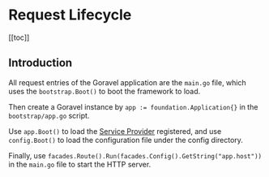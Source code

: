 # Request Lifecycle

[[toc]]

## Introduction

All request entries of the Goravel application are the `main.go` file, which uses the `bootstrap.Boot()` to boot the framework to load.

Then create a Goravel instance by `app := foundation.Application{}` in the `bootstrap/app.go` script.

Use `app.Boot()` to load the [Service Provider](service-providers.md) registered, and use `config.Boot()` to load the configuration file under the config directory.

Finally, use `facades.Route().Run(facades.Config().GetString("app.host"))` in the `main.go` file to start the HTTP server.

<CommentService/>